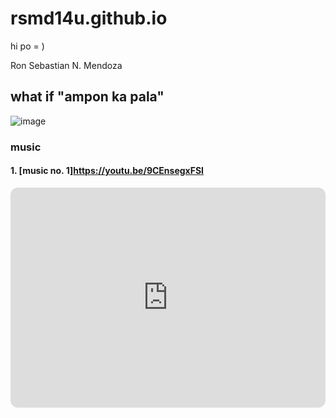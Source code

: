 # rsmd14u.github.io

hi po = )


Ron Sebastian N. Mendoza

## what if "ampon ka pala" 

![image](https://user-images.githubusercontent.com/122416460/211979146-a1ca51a3-62a1-4499-b2b6-883c2e0a197e.png)

### music

#### 1. [music no. 1]https://youtu.be/9CEnsegxFSI

<iframe style="border-radius:12px" src="https://open.spotify.com/embed/album/3HuVvqW35CUtuqg6ONOgbs?utm_source=generator" width="100%" height="352" frameBorder="0" allowfullscreen="" allow="autoplay; clipboard-write; encrypted-media; fullscreen; picture-in-picture" loading="lazy"></iframe>
